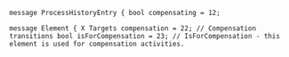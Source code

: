 ``
message ProcessHistoryEntry {
    bool compensating = 12;
``

``
message Element {
 X Targets compensation = 22; // Compensation transitions
  bool isForCompensation = 23; // IsForCompensation - this element is used for compensation activities.
``
